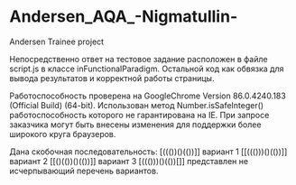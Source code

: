 # Andersen_AQA_-Nigmatullin-
Andersen Trainee project

Непосредственно ответ на тестовое задание расположен в файле script.js в классе inFunctionalParadigm. 
Остальной код как обвязка для вывода результатов и корректной работы страницы. 

Работоспособность проверена на GoogleChrome Version 86.0.4240.183 (Official Build) (64-bit).
Использован метод Number.isSafeInteger() работоспособность которого не гарантирована на IE. 
При запросе заказчика могут быть внесены изменения для поддержки более широкого круга браузеров.

Дана скобочная последовательность: [((())()(())]]
вариант 1
[[((()))()(())]]
вариант 2 
[[()(())()(())]]
вариант 3
[((()))()(())[]]
представлен не исчерпывающий перечень вариантов.
